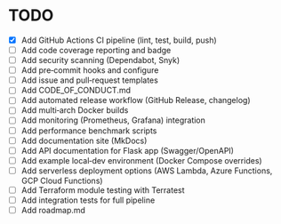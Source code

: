 # TODO

- [x] Add GitHub Actions CI pipeline (lint, test, build, push)
- [ ] Add code coverage reporting and badge
- [ ] Add security scanning (Dependabot, Snyk)
- [ ] Add pre‑commit hooks and configure
- [ ] Add issue and pull‑request templates
- [ ] Add CODE_OF_CONDUCT.md
- [ ] Add automated release workflow (GitHub Release, changelog)
- [ ] Add multi‑arch Docker builds
- [ ] Add monitoring (Prometheus, Grafana) integration
- [ ] Add performance benchmark scripts
- [ ] Add documentation site (MkDocs)
- [ ] Add API documentation for Flask app (Swagger/OpenAPI)
- [ ] Add example local‑dev environment (Docker Compose overrides)
- [ ] Add serverless deployment options (AWS Lambda, Azure Functions, GCP Cloud Functions)
- [ ] Add Terraform module testing with Terratest
- [ ] Add integration tests for full pipeline
- [ ] Add roadmap.md